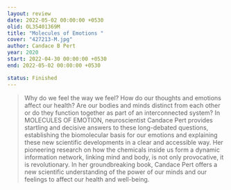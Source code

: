```yaml
---
layout: review
date: 2022-05-02 00:00:00 +0530
olid: OL35401369M
title: "Molecules of Emotions "
cover: "427213-M.jpg"
author: Candace B Pert
year: 2020
start: 2022-04-30 00:00:00 +0530
end: 2022-05-02 00:00:00 +0530

status: Finished
---
```


> Why do we feel the way we feel? How do our thoughts and emotions affect our health? Are our bodies and minds distinct from each other or do they function together as part of an interconnected system? In MOLECULES OF EMOTION, neuroscientist Candace Pert provides startling and decisive answers to these long-debated questions, establishing the biomolecular basis for our emotions and explaining these new scientific developments in a clear and accessible way.
> Her pioneering research on how the chemicals inside us form a dynamic information network, linking mind and body, is not only provocative, it is revolutionary. In her groundbreaking book, Candace Pert offers a new scientific understanding of the power of our minds and our feelings to affect our health and well-being.